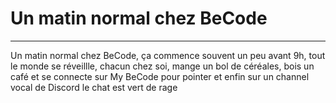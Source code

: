 # Un matin normal chez BeCode 
--------------------------------

Un matin normal chez BeCode, ça commence souvent un peu avant 9h, tout le 
monde se réveillle, chacun chez soi, mange un bol de céréales, bois un café 
et se connecte sur My BeCode pour pointer et enfin sur un channel vocal 
de Discord
le chat est vert de rage
